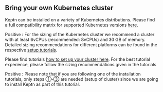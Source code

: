 ## Bring your own Kubernetes cluster

Keptn can be installed on a variety of Kubernetes distributions. Please find a full compatibility matrix for supported Kubernetes versions [here](https://keptn.sh/docs/0.7.x/operate/k8s_support/).

Positive
:  For the sizing of the Kubernetes cluster we recommend a cluster with at least 6vCPUs (recommended: 8vCPUs) and 30 GB of memory.
Detailed sizing recommendations for different platforms can be found in the respective [setup tutorials](../../?cat=installation). 

Please find tutorials [how to set up your cluster here](../../?cat=installation). For the best tutorial experience, please follow the sizing recommendations given in the tutorials.

Positive
: Please note that if you are following one of the installation tutorials, only steps ①-③ are needed (setup of cluster) since we are going to install Keptn as part of this tutorial.
